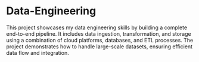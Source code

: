 # Data-Engineering
This project showcases my data engineering skills by building a complete end-to-end pipeline. It includes data ingestion, transformation, and storage using a combination of cloud platforms, databases, and ETL processes. The project demonstrates how to handle large-scale datasets, ensuring efficient data flow and integration.
